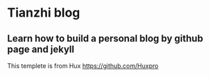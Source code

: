 # Tianzhi blog

## Learn how to build a personal blog by github page and jekyll

This templete is from Hux https://github.com/Huxpro 
